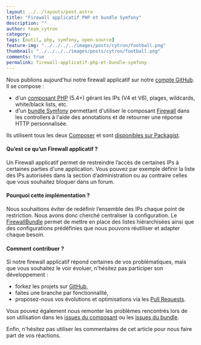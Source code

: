 ```yaml
---
layout: ../../layouts/post.astro
title: "Firewall applicatif PHP et bundle Symfony"
description: ""
author: team_cytron
category:
tags: [outil, php, symfony, open-source]
feature-img: "../../../../images/posts/cytron/football.png"
thumbnail: "../../../../images/posts/cytron/football.png"
comments: true
permalink: firewall-applicatif-php-et-bundle-symfony
---
```

Nous publions aujourd'hui notre firewall applicatif sur notre [compte GitHub](https://github.com/BedrockStreaming). Il se compose :

- d'un [composant PHP](https://github.com/BedrockStreaming/Firewall) (5.4+) gérant les IPs (V4 et V6), plages, wildcards, white/black lists, etc.
- d'un [bundle Symfony](https://github.com/BedrockStreaming/FirewallBundle) permettant d'utiliser le composant [Firewall](https://github.com/BedrockStreaming/Firewall) dans les controllers à l'aide des annotations et de retourner une réponse HTTP personnalisée.

Ils utilisent tous les deux [Composer](https://getcomposer.org/) et sont [disponibles sur Packagist](https://packagist.org/packages/m6web/).

#### Qu’est ce qu’un Firewall applicatif ?

Un Firewall applicatif permet de restreindre l’accès de certaines IPs à certaines parties d'une application. Vous pouvez par exemple définir la liste des IPs autorisées dans la section d’administration ou au contraire celles que vous souhaitez bloquer dans un forum.

#### Pourquoi cette implémentation ?

Nous souhaitions éviter de redéfinir l’ensemble des IPs chaque point de restriction. Nous avons donc cherché centraliser la configuration. Le [FirewallBundle](https://github.com/BedrockStreaming/FirewallBundle) permet de mettre en place des listes hiérarchisées ainsi que des configurations prédéfinies que nous pouvons réutiliser et adapter chaque besoin.

#### Comment contribuer ?

Si notre firewall applicatif répond certaines de vos problématiques, mais que vous souhaitez le voir évoluer, n'hésitez pas participer son développement :

- forkez les projets sur [GitHub](https://github.com/BedrockStreaming/),
- faites une branche par fonctionnalité,
- proposez-nous vos évolutions et optimisations via les [Pull Requests](https://github.com/blog/712-pull-requests-2-0).

Vous pouvez également nous remonter les problèmes rencontrés lors de son utilisation dans les [issues du composant](https://github.com/BedrockStreaming/Firewall/issues) ou les [issues du bundle](https://github.com/BedrockStreaming/FirewallBundle/issues).

Enfin, n'hésitez pas utiliser les commentaires de cet article pour nous faire part de vos réactions.
